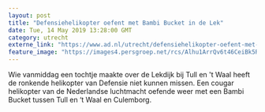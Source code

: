 ```yaml
---
layout: post
title: "Defensiehelikopter oefent met Bambi Bucket in de Lek"
date: Tue, 14 May 2019 13:28:00 GMT
category: utrecht
externe_link: "https://www.ad.nl/utrecht/defensiehelikopter-oefent-met-bambi-bucket-in-de-lek~abe98667/"
feature_image: "https://images4.persgroep.net/rcs/Alhu1ArrQv6t46CeiBk5Rr0ui8Q/diocontent/148352226/_fitwidth/400/?appId=21791a8992982cd8da851550a453bd7f&quality=0.7"
---
```


Wie vanmiddag een tochtje maakte over de Lekdijk bij Tull en 't Waal heeft de ronkende helikopter van Defensie niet kunnen missen. Een cougar helikopter van de Nederlandse luchtmacht oefende weer met een Bambi Bucket tussen Tull en ‘t Waal en Culemborg.
